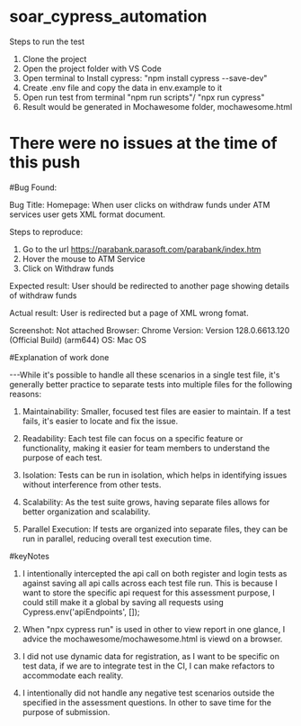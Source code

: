# soar_cypress_automation

Steps to run the test

1. Clone the project
2. Open the project folder with VS Code
3. Open terminal to Install cypress: "npm install cypress --save-dev"
4. Create .env file and copy the data in env.example to it
5. Open run test from terminal "npm run scripts"/ "npx run cypress"
6. Result would be generated in Mochawesome folder, mochawesome.html

# There were no issues at the time of this push

#Bug Found:

Bug Title: Homepage: When user clicks on withdraw funds under ATM services user gets XML format document.

Steps to reproduce:
1. Go to the url https://parabank.parasoft.com/parabank/index.htm
2. Hover the mouse to ATM Service
3. Click on Withdraw funds

Expected result: User should be redirected to another page showing details of withdraw funds

Actual result: User is redirected but a page of XML wrong fomat.

Screenshot: Not attached
Browser: Chrome
Version: Version 128.0.6613.120 (Official Build) (arm644)
OS: Mac OS

#Explanation of work done

---While it's possible to handle all these scenarios in a single test file, it's generally better practice to separate tests into multiple files for the following reasons:
1. Maintainability: Smaller, focused test files are easier to maintain. If a test fails, it's easier to locate and fix the issue.

2. Readability: Each test file can focus on a specific feature or functionality, making it easier for team members to understand the purpose of each test.

3. Isolation: Tests can be run in isolation, which helps in identifying issues without interference from other tests.

4. Scalability: As the test suite grows, having separate files allows for better organization and scalability.

5. Parallel Execution: If tests are organized into separate files, they can be run in parallel, reducing overall test execution time.


#keyNotes

1. I intentionally intercepted the api call on both register and login tests as against saving all api calls across each test file run. This is because I want to store the specific api request for this assessment purpose, I could still make it a global by saving all requests using Cypress.env('apiEndpoints', []);

2. When "npx cypress run" is used in other to view report in one glance, I advice the mochawesome/mochawesome.html is viewd on a browser.

3. I did not use dynamic data for registration, as I want to be specific on test data, if we are to integrate test in the CI, I can make refactors to accommodate each reality.

4. I intentionally did not handle any negative test scenarios outside the specified in the assessment questions. In other to save time for the purpose of submission.